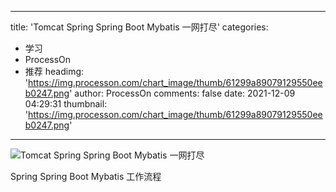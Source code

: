 
---
title: 'Tomcat Spring Spring Boot Mybatis 一网打尽'
categories: 
 - 学习
 - ProcessOn
 - 推荐
headimg: 'https://img.processon.com/chart_image/thumb/61299a89079129550eeb0247.png'
author: ProcessOn
comments: false
date: 2021-12-09 04:29:31
thumbnail: 'https://img.processon.com/chart_image/thumb/61299a89079129550eeb0247.png'
---

<div>   
<img class="thumb" alt="Tomcat Spring  Spring Boot Mybatis 一网打尽" src="https://img.processon.com/chart_image/thumb/61299a89079129550eeb0247.png" referrerpolicy="no-referrer">
<p>Spring Spring Boot Mybatis 工作流程</p>  
</div>
            